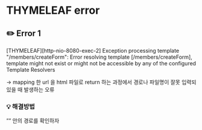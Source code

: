 # THYMELEAF error

## ✏️ Error 1

[THYMELEAF][http-nio-8080-exec-2] Exception processing template "/members/createForm": Error resolving template [/members/createForm], template might not exist or might not be accessible by any of the configured Template Resolvers

→ mapping 한 url 을 html 파일로 return 하는 과정에서 경로나 파일명이 잘못 입력되있을 때 발생하는 오류

### 💡 해결방법

”” 안의 경로를 확인하자
